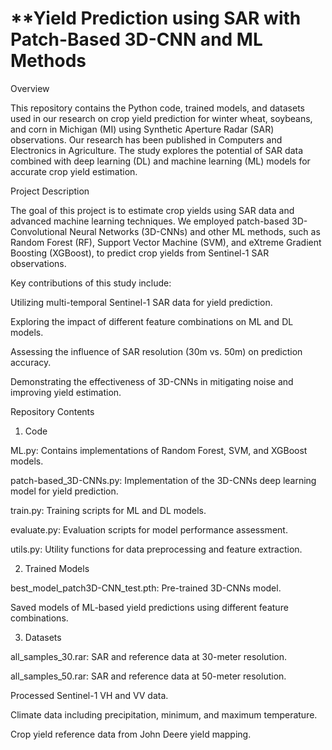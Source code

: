 # **Yield Prediction using SAR with Patch-Based 3D-CNN and ML Methods

Overview

This repository contains the Python code, trained models, and datasets used in our research on crop yield prediction for winter wheat, soybeans, and corn in Michigan (MI) using Synthetic Aperture Radar (SAR) observations. Our research has been published in Computers and Electronics in Agriculture. The study explores the potential of SAR data combined with deep learning (DL) and machine learning (ML) models for accurate crop yield estimation.

Project Description

The goal of this project is to estimate crop yields using SAR data and advanced machine learning techniques. We employed patch-based 3D-Convolutional Neural Networks (3D-CNNs) and other ML methods, such as Random Forest (RF), Support Vector Machine (SVM), and eXtreme Gradient Boosting (XGBoost), to predict crop yields from Sentinel-1 SAR observations.

Key contributions of this study include:

Utilizing multi-temporal Sentinel-1 SAR data for yield prediction.

Exploring the impact of different feature combinations on ML and DL models.

Assessing the influence of SAR resolution (30m vs. 50m) on prediction accuracy.

Demonstrating the effectiveness of 3D-CNNs in mitigating noise and improving yield estimation.

Repository Contents

1. Code

ML.py: Contains implementations of Random Forest, SVM, and XGBoost models.

patch-based_3D-CNNs.py: Implementation of the 3D-CNNs deep learning model for yield prediction.

train.py: Training scripts for ML and DL models.

evaluate.py: Evaluation scripts for model performance assessment.

utils.py: Utility functions for data preprocessing and feature extraction.

2. Trained Models

best_model_patch3D-CNN_test.pth: Pre-trained 3D-CNNs model.

Saved models of ML-based yield predictions using different feature combinations.

3. Datasets

all_samples_30.rar: SAR and reference data at 30-meter resolution.

all_samples_50.rar: SAR and reference data at 50-meter resolution.

Processed Sentinel-1 VH and VV data.

Climate data including precipitation, minimum, and maximum temperature.

Crop yield reference data from John Deere yield mapping.



